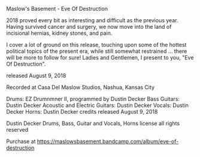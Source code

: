 Maslow's Basement - Eve Of Destruction

2018 proved every bit as interesting and difficult as the previous year. Having survived cancer and surgery, we now move into the land of incisional hernias, kidney stones, and pain.

I cover a lot of ground on this release, touching upon some of the hottest political topics of the present era, while still somewhat restrained ... there will be more to follow for sure! Ladies and Gentlemen, I present to you, "Eve Of Destruction".

released August 9, 2018

Recorded at Casa Del Maslow Studios, Nashua, Kansas City

Drums: EZ Drumnmner II, programmed by Dustin Decker
Bass Guitars: Dustin Decker
Acoustic and Electric Guitars: Dustin Decker
Vocals: Dustin Decker
Horns: Dustin Decker
credits
released August 9, 2018

Dustin Decker
Drums, Bass, Guitar and Vocals, Horns
license
all rights reserved 

Purchase at https://maslowsbasement.bandcamp.com/album/eve-of-destruction